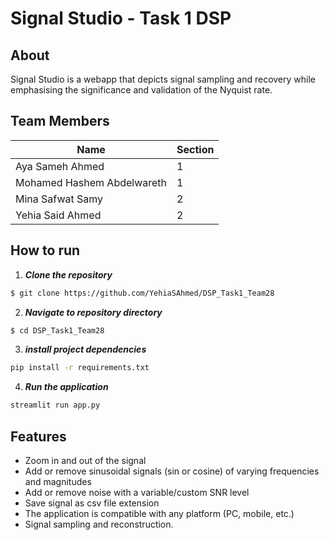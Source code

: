 # Signal Studio - Task 1 DSP
## About
Signal Studio is a webapp that depicts signal sampling and recovery while emphasising the significance and validation of the Nyquist rate.
## Team Members
Name| Section 
--- | --- |
Aya Sameh Ahmed | 1 
Mohamed Hashem Abdelwareth  | 1 
Mina Safwat Samy  | 2
Yehia Said Ahmed | 2 
## How to run
1. **_Clone the repository_**

```sh
$ git clone https://github.com/YehiaSAhmed/DSP_Task1_Team28
```
2. **_Navigate to repository directory_**
```sh
$ cd DSP_Task1_Team28
```
3. **_install project dependencies_**
```sh
pip install -r requirements.txt
```
4. **_Run the application_**
```sh
streamlit run app.py
```
## Features
- Zoom in and out of the signal 
- Add or remove sinusoidal signals (sin or cosine) of varying frequencies and magnitudes
- Add or remove noise with a variable/custom SNR level
- Save signal as csv file extension
- The application is compatible with any platform (PC, mobile, etc.)
- Signal sampling and reconstruction.

